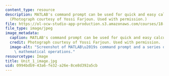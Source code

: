 ```yaml
---
content_type: resource
description: MATLAB's command prompt can be used for quick and easy calculations.
  (Photograph courtesy of Yossi Farjoun. Used with permission.)
file: https://ol-ocw-studio-app-production.s3.amazonaws.com/courses/18-s997-introduction-to-matlab-programming-fall-2011/0994bdb943a6fe32a26e8ce8d392a5cb_Unit_1_image.jpg
file_type: image/jpeg
image_metadata:
  caption: MATLAB's command prompt can be used for quick and easy calculations.
  credit: Photograph courtesy of Yossi Farjoun. Used with permission.
  image-alt: "Screenshot of MATLAB\u2019s command prompt and a series of for basic\
    \ mathematical operations."
resourcetype: Image
title: Unit_1_image.jpg
uid: 0994bdb9-43a6-fe32-a26e-8ce8d392a5cb
---
```

